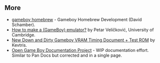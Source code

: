 ## More


- [gameboy homebrew](https://github.com/ProudGecko/gameboy) - Gameboy Homebrew Development (David Schamber).
- [How to make a (GameBoy) emulator?](https://www.cl.cam.ac.uk/~pv273/slides/emulation.pdf) by Petar Veličković, University of Cambridge.
- [New Down and Dirty Gameboy VRAM Timing Document + Test ROM](http://forums.nesdev.com/viewtopic.php?t=7861) by Kevtris.
- [Open Game Boy Documentation Project](https://mgba-emu.github.io/gbdoc/) - WIP documentation effort. Similar to Pan Docs but corrected and in a single page.
